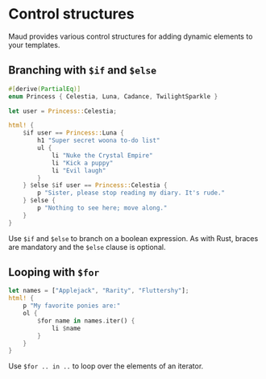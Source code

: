 # Control structures

Maud provides various control structures for adding dynamic elements to your templates.

## Branching with `$if` and `$else`

```rust
#[derive(PartialEq)]
enum Princess { Celestia, Luna, Cadance, TwilightSparkle }

let user = Princess::Celestia;

html! {
    $if user == Princess::Luna {
        h1 "Super secret woona to-do list"
        ul {
            li "Nuke the Crystal Empire"
            li "Kick a puppy"
            li "Evil laugh"
        }
    } $else $if user == Princess::Celestia {
        p "Sister, please stop reading my diary. It's rude."
    } $else {
        p "Nothing to see here; move along."
    }
}
```

Use `$if` and `$else` to branch on a boolean expression. As with Rust, braces are mandatory and the `$else` clause is optional.

## Looping with `$for`

```rust
let names = ["Applejack", "Rarity", "Fluttershy"];
html! {
    p "My favorite ponies are:"
    ol {
        $for name in names.iter() {
            li $name
        }
    }
}
```

Use `$for .. in ..` to loop over the elements of an iterator.
